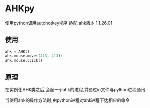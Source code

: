 # AHKpy
使用python调用autohotkey程序
适配 ahk版本 1.1.26.01
## 使用
```python
ahk = AHK()
ahk.mouse.move((413, 413))
ahk.mouse.click()
```
## 原理
在实例化AHK类之后,会起一个ahk的进程,并通过io文件与python进程通讯

当使用ahk的操作方法时,由python进程对ahk进程下达相应的命令
